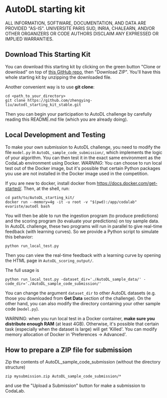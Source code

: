 AutoDL starting kit
======================================

ALL INFORMATION, SOFTWARE, DOCUMENTATION, AND DATA ARE PROVIDED "AS-IS".
UNIVERSITE PARIS SUD, INRIA, CHALEARN, AND/OR OTHER ORGANIZERS
OR CODE AUTHORS DISCLAIM ANY EXPRESSED OR IMPLIED WARRANTIES.

## Download This Starting Kit

 You can download this starting kit by clicking on the green button "Clone or download" on top of [this GitHub repo](https://github.com/zhengying-liu/autodl_starting_kit_stable), then "Download ZIP". You'll have this whole starting kit by unzipping the downloaded file.

 Another convenient way is to use **git clone**:
 ```
 cd <path_to_your_directory>
 git clone https://github.com/zhengying-liu/autodl_starting_kit_stable.git
 ```

 Then you can begin your participation to AutoDL challenge by carefully reading this README.md file (which you are already doing).

## Local Development and Testing
To make your own submission to AutoDL challenge, you need to modify the file
`model.py` in `AutoDL_sample_code_submission/`, which implements the logic of your
algorithm. You can then test it in the exact same environment as the CodaLab
environment using Docker. *WARNING*: You can choose to run local test out of the Docker
image, but it's possible that certain Python packages you use are not installed
in the Docker image used in the competition.

If you are new to docker, install docker from https://docs.docker.com/get-started/.
Then, at the shell, run:
```
cd path/to/AutoDL_starting_kit/
docker run --memory=4g -it -u root -v "$(pwd):/app/codalab" evariste/autodl bash
```
You will then be able to run the ingestion program (to produce predictions) and
the scoring program (to evaluate your predictions) on toy sample data. In AutoDL
challenge, these two programs will run in parallel to give real-time feedback
(with learning curves). So we provide a Python script to simulate this behavior:
```
python run_local_test.py
```
Then you can view the real-time feedback with a learning curve by opening the
HTML page in `AutoDL_scoring_output/`.

The full usage is
```
python run_local_test.py -dataset_dir='./AutoDL_sample_data/' -code_dir='./AutoDL_sample_code_submission/'
```
You can change the argument `dataset_dir` to other AutoDL datasets (e.g. those
you downloaded from **Get Data** section of the challenge). On the other hand,
you can also modify the directory containing your other sample code
(`model.py`).

WARNING: when you run local test in a Docker container, **make sure you distribute
enough RAM** (at least 4GB). Otherwise, it's possible that certain task
(especially when the dataset is large) will get 'Killed'. You can modify memory
allocation of Docker in 'Preferences -> Advanced'.

## How to prepare a ZIP file for submission
Zip the contents of AutoDL_sample_code_submission (without the directory structure)
```
zip mysubmission.zip AutoDL_sample_code_submission/*
```
and use the "Upload a Submission" button for make a submission to CodaLab.
